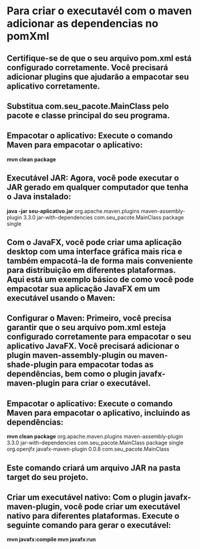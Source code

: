# Para criar o executavél com o maven adicionar as dependencias no pomXml
## Certifique-se de que o seu arquivo pom.xml está configurado corretamente. Você precisará adicionar plugins que ajudarão a empacotar seu aplicativo corretamente.
## Substitua com.seu_pacote.MainClass pelo pacote e classe principal do seu programa.

## Empacotar o aplicativo: Execute o comando Maven para empacotar o aplicativo:
 **mvn clean package**

## Executável JAR: Agora, você pode executar o JAR gerado em qualquer computador que tenha o Java instalado:
 **java -jar seu-aplicativo.jar**
<build>
    <plugins>
        <!-- Plugin for building an executable JAR -->
        <plugin>
            <groupId>org.apache.maven.plugins</groupId>
            <artifactId>maven-assembly-plugin</artifactId>
            <version>3.3.0</version>
            <configuration>
                <descriptorRefs>
                    <descriptorRef>jar-with-dependencies</descriptorRef>
                </descriptorRefs>
                <archive>
                    <manifest>
                        <mainClass>com.seu_pacote.MainClass</mainClass>
                    </manifest>
                </archive>
            </configuration>
            <executions>
                <execution>
                    <phase>package</phase>
                    <goals>
                        <goal>single</goal>
                    </goals>
                </execution>
            </executions>
        </plugin>
    </plugins>
</build>

## Com o JavaFX, você pode criar uma aplicação desktop com uma interface gráfica mais rica e também empacotá-la de forma mais conveniente para distribuição em diferentes plataformas. Aqui está um exemplo básico de como você pode empacotar sua aplicação JavaFX em um executável usando o Maven:

## Configurar o Maven: Primeiro, você precisa garantir que o seu arquivo pom.xml esteja configurado corretamente para empacotar o seu aplicativo JavaFX. Você precisará adicionar o plugin maven-assembly-plugin ou maven-shade-plugin para empacotar todas as dependências, bem como o plugin javafx-maven-plugin para criar o executável.

## Empacotar o aplicativo: Execute o comando Maven para empacotar o aplicativo, incluindo as dependências:

**mvn clean package**
<build>
    <plugins>
        <!-- Plugin for building an executable JAR -->
        <plugin>
            <groupId>org.apache.maven.plugins</groupId>
            <artifactId>maven-assembly-plugin</artifactId>
            <version>3.3.0</version>
            <configuration>
                <descriptorRefs>
                    <descriptorRef>jar-with-dependencies</descriptorRef>
                </descriptorRefs>
                <archive>
                    <manifest>
                        <mainClass>com.seu_pacote.MainClass</mainClass>
                    </manifest>
                </archive>
            </configuration>
            <executions>
                <execution>
                    <phase>package</phase>
                    <goals>
                        <goal>single</goal>
                    </goals>
                </execution>
            </executions>
        </plugin>
        <!-- Plugin for JavaFX -->
        <plugin>
            <groupId>org.openjfx</groupId>
            <artifactId>javafx-maven-plugin</artifactId>
            <version>0.0.8</version>
            <configuration>
                <mainClass>com.seu_pacote.MainClass</mainClass>
            </configuration>
        </plugin>
    </plugins>
</build>


## Este comando criará um arquivo JAR na pasta target do seu projeto.

## Criar um executável nativo: Com o plugin javafx-maven-plugin, você pode criar um executável nativo para diferentes plataformas. Execute o seguinte comando para gerar o executável:
**mvn javafx:compile
  mvn javafx:run**